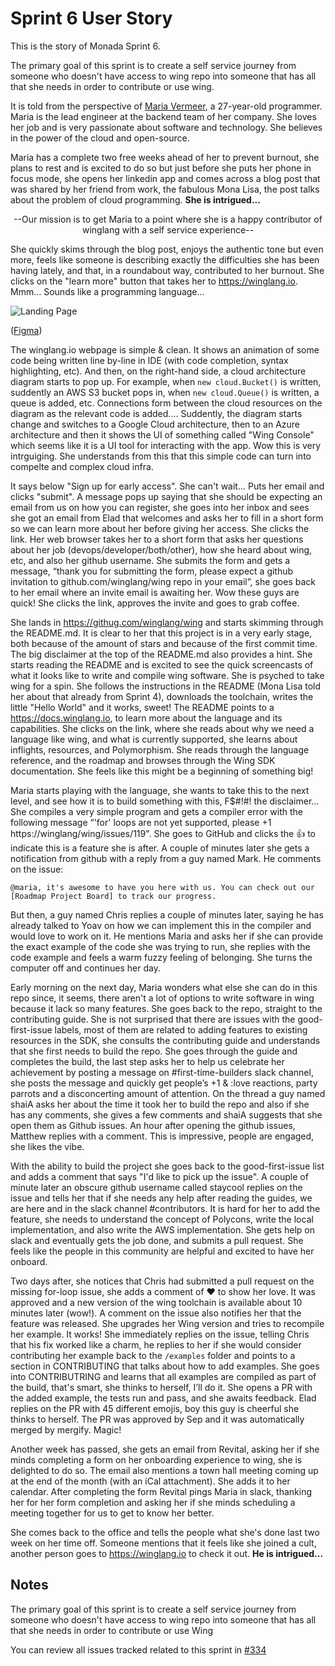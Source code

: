 # Sprint 6 User Story
This is the story of Monada Sprint 6.

The primary goal of this sprint is to create a self service journey from someone who doesn't have access to wing repo into someone that has all that she needs in order to contribute or use wing.

It is told from the perspective of [Maria Vermeer](https://en.mariavermeer.com/), a 27-year-old programmer. Maria is the lead engineer at the backend team of her company. She loves her job and is very passionate about software and technology. She believes in the power of the cloud and open-source.

Maria has a complete two free weeks ahead of her to prevent burnout, she plans to rest and is excited to do so but just before she puts her phone in focus mode, she opens her linkedin app and comes across a blog post that was shared by her friend from work, the fabulous Mona Lisa, the post talks about the problem of cloud programming. **She is intrigued...**

<p align="center">
--Our mission is to get Maria to a point where she is a happy contributor of winglang with a self service experience--
</p>

She quickly skims through the blog post, enjoys the authentic tone but even more, feels like someone is describing exactly the difficulties she has been having lately, and that, in a roundabout way, contributed to her burnout. She clicks on the "learn more" button that takes her to https://winglang.io. Mmm... Sounds like a programming language...

![Landing Page](https://user-images.githubusercontent.com/598796/198871156-12aa4d71-678e-4b72-bc9e-d6bf4a9f0d1c.png)

([Figma](https://www.figma.com/file/coK9c9XmIgPJ4tlj3dHf0q/winglang.io?node-id=9%3A273))

The winglang.io webpage is simple & clean. It shows an animation of some code being written line by-line in IDE (with code completion, syntax highlighting, etc). And then, on the right-hand side, a cloud architecture diagram starts to pop up. For example, when `new cloud.Bucket()` is written, suddently an AWS S3 bucket pops in, when `new cloud.Queue()` is written, a queue is added, etc. Connections form between the cloud resources on the diagram as the relevant code is added.... Suddently, the diagram starts change and switches to a Google Cloud architecture, then to an Azure architecture and then it shows the UI of something called "Wing Console" which seems like it is a UI tool for interacting with the app. Wow this is very intrguiging. She understands from this that this simple code can turn into compelte and complex cloud infra.

It says below "Sign up for early access". She can't wait... Puts her email and clicks "submit". A message pops up saying that she should be expecting an email from us on how you can register, she goes into her inbox and sees she got an email from Elad that welcomes and asks her to fill in a short form so we can learn more about her before giving her access. She clicks the link. Her web browser takes her to a short form that asks her questions about her job (devops/developer/both/other), how she heard about wing, etc, and also her github username. She submits the form and gets a message, “thank you for submitting the form, please expect a github invitation to github.com/winglang/wing repo in your email”, she goes back to her email where an invite email is awaiting her. Wow these guys are quick! She clicks the link, approves the invite and goes to grab coffee.

She lands in https://githug.com/winglang/wing and starts skimming through the README.md. It is clear to her that this project is in a very early stage, both because of the amount of stars and because of the first commit time. The big disclaimer at the top of the README.md also provides a hint. She starts reading the README and is excited to see the quick screencasts of what it looks like to write and compile wing software. She is psyched to take wing for a spin. She follows the instructions in the README (Mona Lisa told her about that already from Sprint 4), downloads the toolchain, writes the little "Hello World" and it works, sweet! The README points to a https://docs.winglang.io, to learn more about the language and its capabilities. She clicks on the link, where she reads about why we need a language like wing, and what is currently supported, she learns about inflights, resources, and Polymorphism. She reads through the language reference, and the roadmap and browses through the Wing SDK documentation. She feels like this might be a beginning of something big!

Maria starts playing with the language, she wants to take this to the next level, and see how it is to build something with this, F$#!#! the disclaimer... She compiles a very simple program and gets a compiler error with the following message “'for' loops are not yet supported, please +1 https://winglang/wing/issues/119". She goes to GitHub and clicks the 👍 to indicate this is a feature she is after. A couple of minutes later she gets a notification from github with a reply from a guy named Mark. He comments on the issue:

```
@maria, it's awesome to have you here with us. You can check out our [Roadmap Project Board] to track our progress.
```

But then, a guy named Chris replies a couple of minutes later, saying he has already talked to Yoav on how we can implement this in the compiler and would love to work on it. He mentions Maria and asks her if she can provide the exact example of the code she was trying to run, she replies with the code example and feels a warm fuzzy feeling of belonging. She turns the computer off and continues her day.

Early morning on the next day, Maria wonders what else she can do in this repo since, it seems, there aren't a lot of options to write software in wing because it lack so many features. She goes back to the repo, straight to the contributing guide. She is not surprised that there are issues with the good-first-issue labels, most of them are related to adding features to existing resources in the SDK, she consults the contributing guide and understands that she first needs to build the repo. She goes through the guide and completes the build, the last step asks her to help us celebrate her achievement by posting a message on #first-time-builders slack channel, she posts the message and quickly get people’s +1 & :love reactions, party parrots and a disconcerting amount of attention. On the thread a guy named shaiA asks her about the time it took her to build the repo and also if she has any comments, she gives a few comments and shaiA suggests that she open them as Github issues. An hour after opening the github issues, Matthew replies with a comment. This is impressive, people are engaged, she likes the vibe.

With the ability to build the project she goes back to the good-first-issue list and adds a comment that says "I'd like to pick up the issue". A couple of minute later an obscure github username called staycool replies on the issue and tells her that if she needs any help after reading the guides, we are here and in the slack channel #contributors. It is hard for her to add the feature, she needs to understand the concept of Polycons, write the local implementation, and also write the AWS implementation. She gets help on slack and eventually gets the job done, and submits a pull request. She feels like the people in this community are helpful and excited to have her onboard. <celebrate first PR>

Two days after, she notices that Chris had submitted a pull request on the missing for-loop issue, she adds a comment of ❤️ to show her love. It was approved and a new version of the wing toolchain is available about 10 minutes later (wow!). A comment on the issue also notifies her that the feature was released. She upgrades her Wing version and tries to recompile her example. It works! She immediately replies on the issue, telling Chris that his fix worked like a charm, he replies to her if she would consider contributing her example back to the `/examples` folder and points to a section in CONTRIBUTING that talks about how to add examples. She goes into CONTRIBUTRING and learns that all examples are compiled as part of the build, that's smart, she thinks to herself, I’ll do it. She opens a PR with the added example, the tests run and pass, and she awaits feedback. Elad replies on the PR with 45 different emojis, boy this guy is cheerful she thinks to herself. The PR was approved by Sep and it was automatically merged by mergify. Magic!

Another week has passed, she gets an email from Revital, asking her if she minds completing a form on her onboarding experience to wing, she is delighted to do so. The email also mentions a town hall meeting coming up at the end of the month (with an iCal attachment). She adds it to her calendar. After completing the form Revital pings Maria in slack, thanking her for her form completion and asking her if she minds scheduling a meeting together for us to get to know her better.

She comes back to the office and tells the people what she's done last two week on her time off. Someone mentions that it feels like she joined a cult, another person goes to https://winglang.io to check it out. **He is intrigued...**

## Notes

The primary goal of this sprint is to create a self service journey from someone who doesn't have access to wing repo into someone that has all that she needs in order to contribute or use Wing 

You can review all issues tracked related to this sprint in [#334](https://github.com/monadahq/winglang/issues/334)
